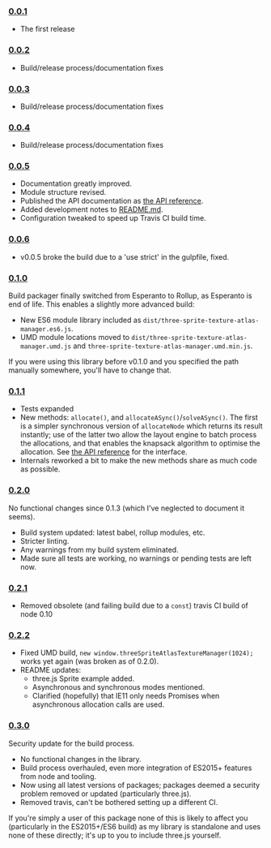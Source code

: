 ### [0.0.1](https://github.com/Leeft/three-sprite-texture-atlas-manager/releases/tag/v0.0.1)

- The first release

### [0.0.2](https://github.com/Leeft/three-sprite-texture-atlas-manager/releases/tag/v0.0.2)

- Build/release process/documentation fixes

### [0.0.3](https://github.com/Leeft/three-sprite-texture-atlas-manager/releases/tag/v0.0.3)

- Build/release process/documentation fixes

### [0.0.4](https://github.com/Leeft/three-sprite-texture-atlas-manager/releases/tag/v0.0.4)

- Build/release process/documentation fixes

### [0.0.5](https://github.com/Leeft/three-sprite-texture-atlas-manager/releases/tag/v0.0.5)

- Documentation greatly improved.
- Module structure revised.
- Published the API documentation as [the API reference](docs/API.md).
- Added development notes to [README.md](README.md).
- Configuration tweaked to speed up Travis CI build time.

### [0.0.6](https://github.com/Leeft/three-sprite-texture-atlas-manager/releases/tag/v0.0.6)

- v0.0.5 broke the build due to a 'use strict' in the gulpfile, fixed.

### [0.1.0](https://github.com/Leeft/three-sprite-texture-atlas-manager/releases/tag/v0.1.0)

Build packager finally switched from Esperanto to Rollup, as Esperanto is end of life. This enables a slightly more advanced build:

- New ES6 module library included as `dist/three-sprite-texture-atlas-manager.es6.js`.
- UMD module locations moved to `dist/three-sprite-texture-atlas-manager.umd.js` and `three-sprite-texture-atlas-manager.umd.min.js`.

If you were using this library before v0.1.0 and you specified the path manually somewhere, you'll have to change that.

### [0.1.1](https://github.com/Leeft/three-sprite-texture-atlas-manager/releases/tag/v0.1.1)

- Tests expanded
- New methods: `allocate()`, and `allocateASync()`/`solveASync()`. The first is a simpler synchronous version of `allocateNode` which returns its result instantly; use of the latter two allow the layout engine to batch process the allocations, and that enables the knapsack algorithm to optimise the allocation. See [the API reference](docs/API.md) for the interface.
- Internals reworked a bit to make the new methods share as much code as possible.

### [0.2.0](https://github.com/Leeft/three-sprite-texture-atlas-manager/releases/tag/v0.2.0)

No functional changes since 0.1.3 (which I've neglected to document it seems).

- Build system updated: latest babel, rollup modules, etc.
- Stricter linting.
- Any warnings from my build system eliminated.
- Made sure all tests are working, no warnings or pending tests are left now.

### [0.2.1](https://github.com/Leeft/three-sprite-texture-atlas-manager/releases/tag/v0.2.1)

- Removed obsolete (and failing build due to a `const`) travis CI build of node 0.10

### [0.2.2](https://github.com/Leeft/three-sprite-texture-atlas-manager/releases/tag/v0.2.2)

- Fixed UMD build, `new window.threeSpriteAtlasTextureManager(1024);` works yet again (was broken as of 0.2.0).
- README updates:
    - three.js Sprite example added.
    - Asynchronous and synchronous modes mentioned.
    - Clarified (hopefully) that IE11 only needs Promises when asynchronous allocation calls are used.

### [0.3.0](https://github.com/Leeft/three-sprite-texture-atlas-manager/releases/tag/v0.3.0)

Security update for the build process.

- No functional changes in the library.
- Build process overhauled, even more integration of ES2015+ features from node and tooling.
- Now using all latest versions of packages; packages deemed a security problem removed or updated (particularly three.js).
- Removed travis, can't be bothered setting up a different CI.

If you're simply a user of this package none of this is likely to affect you (particularly in the ES2015+/ES6 build) as my library is standalone and uses none of these directly; it's up to you to include three.js yourself.
